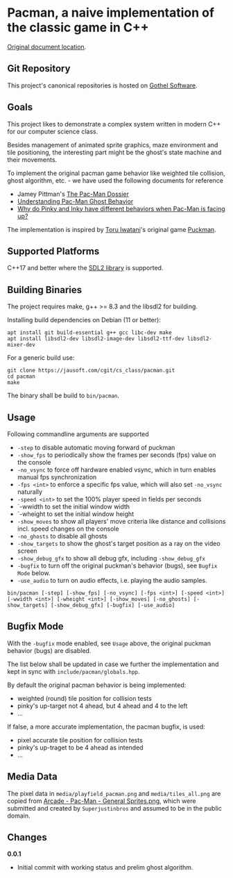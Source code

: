# Pacman, a naive implementation of the classic game in C++

[Original document location](https://jausoft.com/cgit/cs_class/pacman.git/about/).

## Git Repository
This project's canonical repositories is hosted on [Gothel Software](https://jausoft.com/cgit/cs_class/pacman.git/).

## Goals
This project likes to demonstrate a complex system written in modern C++
for our computer science class.

Besides management of animated sprite graphics, maze environment and tile positioning,
the interesting part might be the ghost's state machine and their movements.

To implement the original pacman game behavior like weighted tile collision,
ghost algorithm, etc. - we have used the following documents for reference
- Jamey Pittman's [The Pac-Man Dossier](https://www.gamedeveloper.com/design/the-pac-man-dossier)
- [Understanding Pac-Man Ghost Behavior](https://gameinternals.com/understanding-pac-man-ghost-behavior)
- [Why do Pinky and Inky have different behaviors when Pac-Man is facing up?](http://donhodges.com/pacman_pinky_explanation.htm)

The implementation is inspired by [Toru Iwatani](https://en.wikipedia.org/wiki/Toru_Iwatani)'s
original game [Puckman](https://en.wikipedia.org/wiki/Pac-Man).

## Supported Platforms
C++17 and better where the [SDL2 library](https://www.libsdl.org/) is supported.

## Building Binaries
The project requires make, g++ >= 8.3 and the libsdl2 for building.

Installing build dependencies on Debian (11 or better):
~~~~~~~~~~~~~~~~~~~~~~~~~~~~~~~~~~~~~~~~~~~~~~~~~~~~~~~~~~~~~~~~~~{.sh}
apt install git build-essential g++ gcc libc-dev make
apt install libsdl2-dev libsdl2-image-dev libsdl2-ttf-dev libsdl2-mixer-dev
~~~~~~~~~~~~~~~~~~~~~~~~~~~~~~~~~~~~~~~~~~~~~~~~~~~~~~~~~~~~~~~~~~

For a generic build use:
~~~~~~~~~~~~~~~~~~~~~~~~~~~~~~~~~~~~~~~~~~~~~~~~~~~~~~~~~~~~~{.sh}
git clone https://jausoft.com/cgit/cs_class/pacman.git
cd pacman
make
~~~~~~~~~~~~~~~~~~~~~~~~~~~~~~~~~~~~~~~~~~~~~~~~~~~~~~~~~~~~~

The binary shall be build to `bin/pacman`.

## Usage

Following commandline arguments are supported
- `-step` to disable automatic moving forward of puckman
- `-show_fps` to periodically show the frames per seconds (fps) value on the console
- `-no_vsync` to force off hardware enabled vsync, which in turn enables manual fps synchronization
- `-fps <int>` to enforce a specific fps value, which will also set `-no_vsync` naturally
- `-speed <int>` to set the 100% player speed in fields per seconds
- `-wwidth <int> to set the initial window width
- `-wheight <int> to set the initial window height
- `-show_moves` to show all players' move criteria like distance and collisions incl. speed changes on the console
- `-no_ghosts` to disable all ghosts
- `-show_targets` to show the ghost's target position as a ray on the video screen
- `-show_debug_gfx` to show all debug gfx, including `-show_debug_gfx`
- `-bugfix` to turn off the original puckman's behavior (bugs), see `Bugfix Mode` below.
- `-use_audio` to turn on audio effects, i.e. playing the audio samples.

~~~~~~~~~~~~~~~~~~~~~~~~~~~~~~~~~~~~~~~~~~~~~~~~~~~~~~~~~~~~~{.sh}
bin/pacman [-step] [-show_fps] [-no_vsync] [-fps <int>] [-speed <int>] [-wwidth <int>] [-wheight <int>] [-show_moves] [-no_ghosts] [-show_targets] [-show_debug_gfx] [-bugfix] [-use_audio]
~~~~~~~~~~~~~~~~~~~~~~~~~~~~~~~~~~~~~~~~~~~~~~~~~~~~~~~~~~~~~

## Bugfix Mode

With the `-bugfix` mode enabled, see `Usage` above,
the original puckman behavior (bugs) are disabled.

The list below shall be updated in case we further the implementation
and kept in sync with `include/pacman/globals.hpp`.

By default the original pacman behavior is being implemented:
- weighted (round) tile position for collision tests
- pinky's up-target not 4 ahead, but 4 ahead and 4 to the left
- ...

If false, a more accurate implementation, the pacman bugfix, is used:
- pixel accurate tile position for collision tests
- pinky's up-traget to be 4 ahead as intended
- ...

## Media Data

The pixel data in `media/playfield_pacman.png` and `media/tiles_all.png`
are copied from [Arcade - Pac-Man - General Sprites.png](https://www.spriters-resource.com/arcade/pacman/sheet/52631/),
which were submitted and created by `Superjustinbros`
and assumed to be in the public domain.

## Changes

**0.0.1**

* Initial commit with working status and prelim ghost algorithm.

